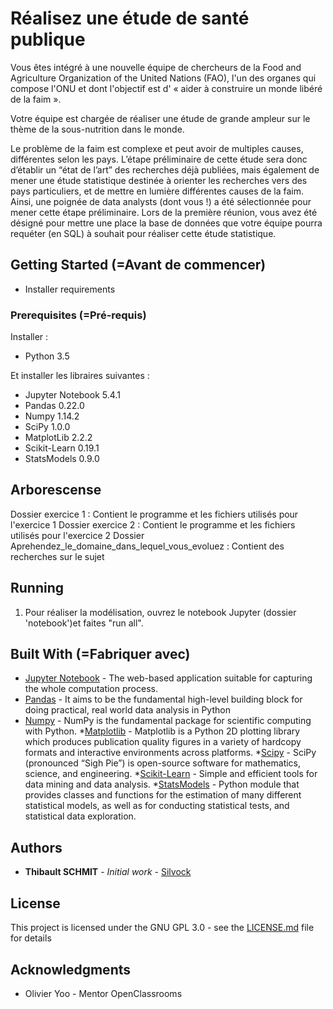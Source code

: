 # Réalisez une étude de santé publique

Vous êtes intégré à une nouvelle équipe de chercheurs de la Food and Agriculture Organization of the United Nations (FAO), l'un des organes qui compose l'ONU et dont l'objectif est d' « aider à construire un monde libéré de la faim ».

Votre équipe est chargée de réaliser une étude de grande ampleur sur le thème de la sous-nutrition dans le monde.

Le problème de la faim est complexe et peut avoir de multiples causes, différentes selon les pays. L’étape préliminaire de cette étude sera donc d’établir un “état de l’art” des recherches déjà publiées, mais également de mener une étude statistique destinée à orienter les recherches vers des pays particuliers, et de mettre en lumière différentes causes de la faim. Ainsi, une poignée de data analysts (dont vous !) a été sélectionnée pour mener cette étape préliminaire. Lors de la première réunion, vous avez été désigné pour mettre une place la base de données que votre équipe pourra requéter (en SQL) à souhait pour réaliser cette étude statistique.


## Getting Started (=Avant de commencer)

- Installer requirements 

### Prerequisites (=Pré-requis)

Installer :
- Python 3.5

Et installer les libraires suivantes :
- Jupyter Notebook 5.4.1
- Pandas 0.22.0
- Numpy 1.14.2
- SciPy 1.0.0
- MatplotLib 2.2.2
- Scikit-Learn 0.19.1
- StatsModels 0.9.0

## Arborescense 
Dossier exercice 1 : Contient le programme et les fichiers utilisés pour l'exercice 1
Dossier exercice 2 : Contient le programme et les fichiers utilisés pour l'exercice 2
Dossier Aprehendez_le_domaine_dans_lequel_vous_evoluez : Contient des recherches sur le sujet

## Running

1. Pour réaliser la modélisation, ouvrez le notebook Jupyter (dossier 'notebook')et faites "run all".






## Built With (=Fabriquer avec)

* [Jupyter Notebook](https://jupyter-notebook.readthedocs.io/en/stable/) - The  web-based application suitable for capturing the whole computation process.
* [Pandas](https://pandas.pydata.org/pandas-docs/stable/) -  It aims to be the fundamental high-level building block for doing practical, real world data analysis in Python
* [Numpy](http://www.numpy.org/) - NumPy is the fundamental package for scientific computing with Python.
*[Matplotlib](https://matplotlib.org/#) - Matplotlib is a Python 2D plotting library which produces publication quality figures in a variety of hardcopy formats and interactive environments across platforms.
*[Scipy](https://docs.scipy.org/doc/scipy/reference/index.html) - SciPy (pronounced “Sigh Pie”) is open-source software for mathematics, science, and engineering.
*[Scikit-Learn](http://scikit-learn.org/stable/index.html) - Simple and efficient tools for data mining and data analysis.
*[StatsModels](http://www.statsmodels.org/stable/install.html) - Python module that provides classes and functions for the estimation of many different statistical models, as well as for conducting statistical tests, and statistical data exploration.



## Authors

* **Thibault SCHMIT** - *Initial work* - [Silvock](https://github.com/Silvock)



## License

This project is licensed under the GNU GPL 3.0 - see the [LICENSE.md](LICENSE.md) file for details

## Acknowledgments

* Olivier Yoo - Mentor OpenClassrooms
